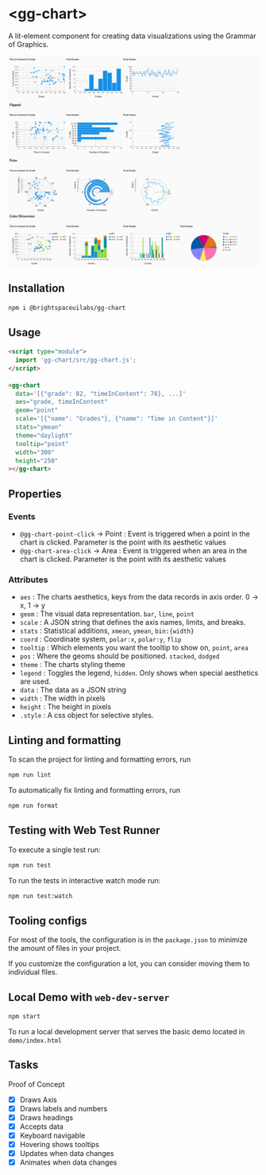 # \<gg-chart>

A lit-element component for creating data visualizations using the Grammar of Graphics.

![screenshot of demo page](docs/all-charts.png)

## Installation

```bash
npm i @brightspaceuilabs/gg-chart
```

## Usage

```html
<script type="module">
  import 'gg-chart/src/gg-chart.js';
</script>

<gg-chart
  data='[{"grade": 82, "timeInContent": 78}, ...]'
  aes="grade, timeInContent"
  geom="point"
  scale='[{"name": "Grades"}, {"name": "Time in Content"}]'
  stats="ymean"
  theme="daylight"
  tooltip="point"
  width="300"
  height="250"
></gg-chart>
```

## Properties

### Events

- `@gg-chart-point-click` -> Point : Event is triggered when a point in the chart is clicked. Parameter is the point with its aesthetic values
- `@gg-chart-area-click` -> Area : Event is triggered when an area in the chart is clicked. Parameter is the point with its aesthetic values

### Attributes

- `aes` : The charts aesthetics, keys from the data records in axis order. 0 -> x, 1 -> y
- `geom` : The visual data representation. `bar`, `line`, `point`
- `scale` : A JSON string that defines the axis names, limits, and breaks.
- `stats` : Statistical additions, `xmean`, `ymean`, `bin:{width}`
- `coord` : Coordinate system, `polar:x`, `polar:y`, `flip`
- `tooltip` : Which elements you want the tooltip to show on, `point`, `area` 
- `pos` : Where the geoms should be positioned. `stacked`, `dodged`
- `theme` : The charts styling theme 
- `legend` : Toggles the legend, `hidden`. Only shows when special aesthetics are used.
- `data` : The data as a JSON string
- `width` : The width in pixels
- `height` : The height in pixels
- `.style` : A css object for selective styles.


## Linting and formatting

To scan the project for linting and formatting errors, run

```bash
npm run lint
```

To automatically fix linting and formatting errors, run

```bash
npm run format
```

## Testing with Web Test Runner

To execute a single test run:

```bash
npm run test
```

To run the tests in interactive watch mode run:

```bash
npm run test:watch
```


## Tooling configs

For most of the tools, the configuration is in the `package.json` to minimize the amount of files in your project.

If you customize the configuration a lot, you can consider moving them to individual files.

## Local Demo with `web-dev-server`

```bash
npm start
```

To run a local development server that serves the basic demo located in `demo/index.html`

## Tasks
Proof of Concept
- [x] Draws Axis
- [x] Draws labels and numbers
- [x] Draws headings
- [x] Accepts data
- [x] Keyboard navigable
- [x] Hovering shows tooltips
- [x] Updates when data changes
- [x] Animates when data changes
